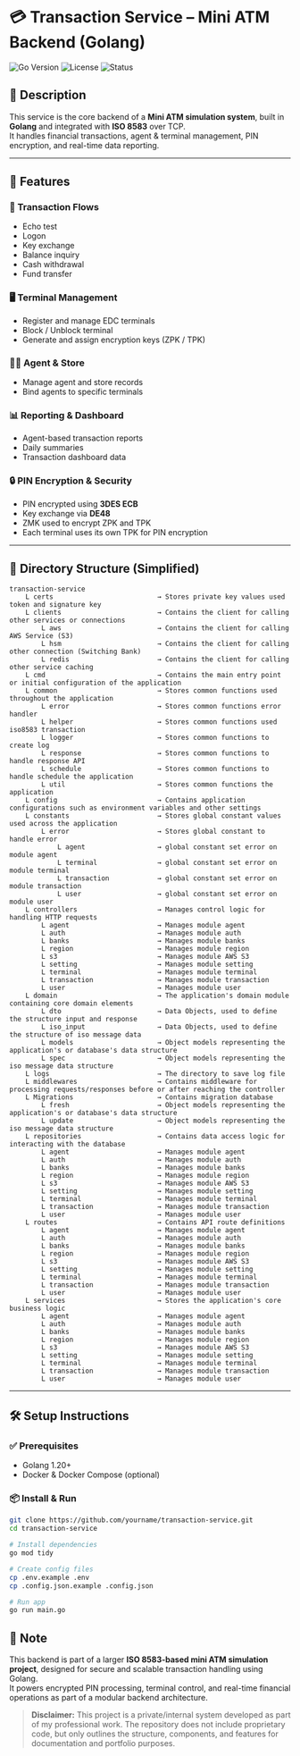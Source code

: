 # 💳 Transaction Service – Mini ATM Backend (Golang)

![Go Version](https://img.shields.io/badge/go-1.20+-blue)
![License](https://img.shields.io/badge/license-private-lightgrey)
![Status](https://img.shields.io/badge/status-active-brightgreen)

## 📌 Description

This service is the core backend of a **Mini ATM simulation system**, built in **Golang** and integrated with **ISO 8583** over TCP.  
It handles financial transactions, agent & terminal management, PIN encryption, and real-time data reporting.

---

## 🚀 Features

### 🔐 Transaction Flows
- Echo test
- Logon
- Key exchange
- Balance inquiry
- Cash withdrawal
- Fund transfer

### 🖥️ Terminal Management
- Register and manage EDC terminals
- Block / Unblock terminal
- Generate and assign encryption keys (ZPK / TPK)

### 🧑‍💼 Agent & Store
- Manage agent and store records
- Bind agents to specific terminals

### 📊 Reporting & Dashboard
- Agent-based transaction reports
- Daily summaries
- Transaction dashboard data

### 🔒 PIN Encryption & Security
- PIN encrypted using **3DES ECB**
- Key exchange via **DE48**
- ZMK used to encrypt ZPK and TPK
- Each terminal uses its own TPK for PIN encryption

---

## 📁 Directory Structure (Simplified)

```
transaction-service
    L certs                          → Stores private key values used token and signature key
    L clients                        → Contains the client for calling other services or connections
        L aws                        → Contains the client for calling AWS Service (S3)
        L hsm                        → Contains the client for calling other connection (Switching Bank)
        L redis                      → Contains the client for calling other service caching
    L cmd                            → Contains the main entry point or initial configuration of the application
    L common                         → Stores common functions used throughout the application
        L error                      → Stores common functions error handler
        L helper                     → Stores common functions used iso8583 transaction
        L logger                     → Stores common functions to create log
        L response                   → Stores common functions to handle response API
        L schedule                   → Stores common functions to handle schedule the application
        L util                       → Stores common functions the application
    L config                         → Contains application configurations such as environment variables and other settings
    L constants                      → Stores global constant values used across the application
        L error                      → Stores global constant to handle error
            L agent                  → global constant set error on module agent
            L terminal               → global constant set error on module terminal
            L transaction            → global constant set error on module transaction
            L user                   → global constant set error on module user
    L controllers                    → Manages control logic for handling HTTP requests
        L agent                      → Manages module agent
        L auth                       → Manages module auth
        L banks                      → Manages module banks
        L region                     → Manages module region
        L s3                         → Manages module AWS S3
        L setting                    → Manages module setting
        L terminal                   → Manages module terminal
        L transaction                → Manages module transaction
        L user                       → Manages module user
    L domain                         → The application's domain module containing core domain elements
        L dto                        → Data Objects, used to define the structure input and response
        L iso_input                  → Data Objects, used to define the structure of iso message data
        L models                     → Object models representing the application's or database's data structure
        L spec                       → Object models representing the iso message data structure
    L logs                           → The directory to save log file
    L middlewares                    → Contains middleware for processing requests/responses before or after reaching the controller
    L Migrations                     → Contains migration database
        L fresh                      → Object models representing the application's or database's data structure
        L update                     → Object models representing the iso message data structure
    L repositories                   → Contains data access logic for interacting with the database
        L agent                      → Manages module agent
        L auth                       → Manages module auth
        L banks                      → Manages module banks
        L region                     → Manages module region
        L s3                         → Manages module AWS S3
        L setting                    → Manages module setting
        L terminal                   → Manages module terminal
        L transaction                → Manages module transaction
        L user                       → Manages module user
    L routes                         → Contains API route definitions
        L agent                      → Manages module agent
        L auth                       → Manages module auth
        L banks                      → Manages module banks
        L region                     → Manages module region
        L s3                         → Manages module AWS S3
        L setting                    → Manages module setting
        L terminal                   → Manages module terminal
        L transaction                → Manages module transaction
        L user                       → Manages module user
    L services                       → Stores the application's core business logic
        L agent                      → Manages module agent
        L auth                       → Manages module auth
        L banks                      → Manages module banks
        L region                     → Manages module region
        L s3                         → Manages module AWS S3
        L setting                    → Manages module setting
        L terminal                   → Manages module terminal
        L transaction                → Manages module transaction
        L user                       → Manages module user
```

---

## 🛠️ Setup Instructions

### ✅ Prerequisites
- Golang 1.20+
- Docker & Docker Compose (optional)

### 📦 Install & Run

```bash
git clone https://github.com/yourname/transaction-service.git
cd transaction-service

# Install dependencies
go mod tidy

# Create config files
cp .env.example .env
cp .config.json.example .config.json

# Run app
go run main.go

```

## 📌 Note

This backend is part of a larger **ISO 8583-based mini ATM simulation project**, designed for secure and scalable transaction handling using Golang.  
It powers encrypted PIN processing, terminal control, and real-time financial operations as part of a modular backend architecture.


> **Disclaimer:** This project is a private/internal system developed as part of my professional work. The repository does not include proprietary code, but only outlines the structure, components, and features for documentation and portfolio purposes.

